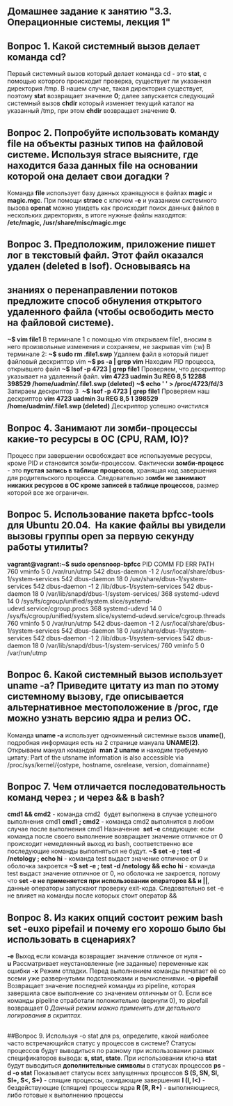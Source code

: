 ## Домашнее задание к занятию "3.3. Операционные системы, лекция 1"
## Вопрос 1. Какой системный вызов делает команда cd? 
Первый системный вызов который делает команда cd - это **stat**, с помощью которого происходит проверка, существует ли 
указанная директория /tmp. В нашем случае, такая директория существует, поэтому **stat** возвращает значение **0**; далее 
запускается следующий системный вызов **chdir** который изменяет текущий каталог на указанный /tmp, при этом **chdir** 
возвращает значение **0**.
##
## Вопрос 2. Попробуйте использовать команду file на объекты разных типов на файловой системе. Используя strace выясните, где находится база данных file на основании которой она делает свои догадки ?
Команда **file** использует базу данных хранящуюся в файлах **magic** и **magic.mgc**. При помощи **strace** с ключом **-e** и 
указанием системного вызова **openat** можно увидеть как происходит поиск данных файлов в нескольких директориях, в итоге нужные
файлы находятся: **/etc/magic, /usr/share/misc/magic.mgc**
##
## Вопрос 3. Предположим, приложение пишет лог в текстовый файл. Этот файл оказался удален (deleted в lsof). Основываясь на 
## знаниях о перенаправлении потоков предложите способ обнуления открытого удаленного файла (чтобы освободить место на файловой системе).
**~$ vim file1** В терминале 1 с помощью vim открываем file1, вносим в него произвольные изменения и сохраняем, не закрывая vim (:w)
В терминале 2:
**~$ sudo rm .file1.swp** Удаляем файл в который пишет файловый дескриптор vim
**~$ ps -a | grep vim** Находим PID процесса, открывшего файл
**~$ lsof -p 4723 | grep file1** Проверяем, что дескриптор указывает на удаленный файл.
**vim 4723 uadmin 3u REG 8,5 12288 398529 /home/uadmin/.file1.swp (deleted)**
**~$ echo ' ' > /proc/4723/fd/3** Затираем дескриптор 3 
**~$ lsof -p 4723 | grep file1** Проверяем наш дескриптор
**vim 4723 uadmin 3u REG 8,5 1 398529 /home/uadmin/.file1.swp (deleted)** Дескриптор успешно очистился
##
## Вопрос 4. Занимают ли зомби-процессы какие-то ресурсы в ОС (CPU, RAM, IO)?
Процесс при завершении освобождает все используемые ресурсы, кроме PID и становится зомби-процессом. Фактически **зомби-процесс** - 
это **пустая запись в таблице процессов**, хранящая код завершения для родительского процесса. Следовательно з**омби не занимают 
никаких ресурсов в ОС кроме записей в таблице процессов**, размер которой все же ограничен.
## 
## Вопрос 5. Использование пакета bpfcc-tools для Ubuntu 20.04.  На какие файлы вы увидели вызовы группы open за первую секунду работы утилиты? 
**vagrant@vagrant:~$ sudo opensnoop-bpfcc**
PID COMM FD ERR PATH
760 vminfo 5 0 /var/run/utmp
542 dbus-daemon -1 2 /usr/local/share/dbus-1/system-services
542 dbus-daemon 18 0 /usr/share/dbus-1/system-services
542 dbus-daemon -1 2 /lib/dbus-1/system-services
542 dbus-daemon 18 0 /var/lib/snapd/dbus-1/system-services/
368 systemd-udevd 14 0 /sys/fs/cgroup/unified/system.slice/systemd-udevd.service/cgroup.procs
368 systemd-udevd 14 0 /sys/fs/cgroup/unified/system.slice/systemd-udevd.service/cgroup.threads
760 vminfo 5 0 /var/run/utmp
542 dbus-daemon -1 2 /usr/local/share/dbus-1/system-services
542 dbus-daemon 18 0 /usr/share/dbus-1/system-services
542 dbus-daemon -1 2 /lib/dbus-1/system-services
542 dbus-daemon 18 0 /var/lib/snapd/dbus-1/system-services/
760 vminfo 5 0 /var/run/utmp
 
##
## Вопрос 6. Какой системный вызов использует uname -a? Приведите цитату из man по этому системному вызову, где описывается альтернативное местоположение в /proc, где можно узнать версию ядра и релиз ОС.
Команда **uname -a** использует одноименный системные вызов **uname()**, подробная информация есть на 2 странице мануала **UNAME(2)**.
Открываем мануал командой  **man 2 uname** и находим требуемую цитату:
Part of the utsname information is also accessible via /proc/sys/kernel/{ostype, hostname, osrelease, version, domainname}
##
## Вопрос 7. Чем отличается последовательность команд через ; и через && в bash?
**cmd1 && cmd2** - команда cmd2  будет выполнена в случае успешного выполнения cmd1
**cmd1 ; cmd2** - команда cmd2 выполнится в любом случае после выполнения cmd1
Назначение  **set -e** следующее: если команда после своего выполнение возвращает значение отличное от 0 происходит 
немедленный выход из bash, соответственно все последующие команды выполняться не будут.
**~$ set -e ; test -d /netology ; echo hi** - команда test выдаст значение отличное от 0 и оболочка закроется
**~$ set -e ; test -d /netology && echo hi** - команда test выдаст значение отличное от 0, но оболочка не закроется, потому что
**set -e не применяется при использовании операторов && и ||**, данные операторы запускают проверку exit-кода.
Следовательно set -e не влияет на команды после которых стоит оператор &&
##
## Вопрос 8. Из каких опций состоит режим bash set -euxo pipefail и почему его хорошо было бы использовать в сценариях?
**-e** Выход если команда возвращает значение отличное от нуля
**-u** Рассматривает неустановленные (не заданные) переменные как ошибки
**-x** Режим отладки. Перед выполнением команды печатает её со всеми уже развернутыми подстановками и вычислениями.
**-o pipefail** Возвращает значение последней команды из pipeline, которая завершила свое выполнение со значением отличным от 0.
Если все команды pipeline отработали положительно (вернули 0), то pipefail возвращает 0
_Данный режим можно применять для детального логирования в скриптах._
##
##Вопрос 9. Используя -o stat для ps, определите, какой наиболее часто встречающийся статус у процессов в системе?
Статусы процессов будут выводиться по разному при использовании разных спецификаторов вывода: **s, stat, state**. При использовании
ключа **stat** будут выводиться **дополнительные символы** в статусах процессов
**ps -d -o stat** Показывает статусы всех запущенных процессов
**S (S, SN, Sl, Sl+, S<, S+)** - спящие процессы, ожидающие завершения
**I (I, I<)** - бездействующие (спящие) процессы ядра
**R (R, R+)** - выполняющиеся, либо готовые к выполнению процессы